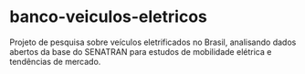 # banco-veiculos-eletricos
Projeto de pesquisa sobre veículos eletrificados no Brasil, analisando dados abertos da base do SENATRAN para estudos de mobilidade elétrica e tendências de mercado.
